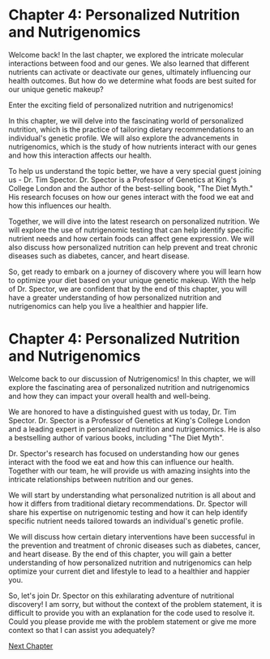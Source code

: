 # Chapter 4: Personalized Nutrition and Nutrigenomics

Welcome back! In the last chapter, we explored the intricate molecular interactions between food and our genes. We also learned that different nutrients can activate or deactivate our genes, ultimately influencing our health outcomes. But how do we determine what foods are best suited for our unique genetic makeup?

Enter the exciting field of personalized nutrition and nutrigenomics!

In this chapter, we will delve into the fascinating world of personalized nutrition, which is the practice of tailoring dietary recommendations to an individual's genetic profile. We will also explore the advancements in nutrigenomics, which is the study of how nutrients interact with our genes and how this interaction affects our health.

To help us understand the topic better, we have a very special guest joining us - Dr. Tim Spector. Dr. Spector is a Professor of Genetics at King's College London and the author of the best-selling book, "The Diet Myth." His research focuses on how our genes interact with the food we eat and how this influences our health.

Together, we will dive into the latest research on personalized nutrition. We will explore the use of nutrigenomic testing that can help identify specific nutrient needs and how certain foods can affect gene expression. We will also discuss how personalized nutrition can help prevent and treat chronic diseases such as diabetes, cancer, and heart disease.

So, get ready to embark on a journey of discovery where you will learn how to optimize your diet based on your unique genetic makeup. With the help of Dr. Spector, we are confident that by the end of this chapter, you will have a greater understanding of how personalized nutrition and nutrigenomics can help you live a healthier and happier life.
# Chapter 4: Personalized Nutrition and Nutrigenomics

Welcome back to our discussion of Nutrigenomics! In this chapter, we will explore the fascinating area of personalized nutrition and nutrigenomics and how they can impact your overall health and well-being.

We are honored to have a distinguished guest with us today, Dr. Tim Spector. Dr. Spector is a Professor of Genetics at King's College London and a leading expert in personalized nutrition and nutrigenomics. He is also a bestselling author of various books, including "The Diet Myth".

Dr. Spector's research has focused on understanding how our genes interact with the food we eat and how this can influence our health. Together with our team, he will provide us with amazing insights into the intricate relationships between nutrition and our genes.

We will start by understanding what personalized nutrition is all about and how it differs from traditional dietary recommendations. Dr. Spector will share his expertise on nutrigenomic testing and how it can help identify specific nutrient needs tailored towards an individual's genetic profile.

We will discuss how certain dietary interventions have been successful in the prevention and treatment of chronic diseases such as diabetes, cancer, and heart disease. By the end of this chapter, you will gain a better understanding of how personalized nutrition and nutrigenomics can help optimize your current diet and lifestyle to lead to a healthier and happier you.

So, let's join Dr. Spector on this exhilarating adventure of nutritional discovery!
I am sorry, but without the context of the problem statement, it is difficult to provide you with an explanation for the code used to resolve it. Could you please provide me with the problem statement or give me more context so that I can assist you adequately?


[Next Chapter](05_Chapter05.md)